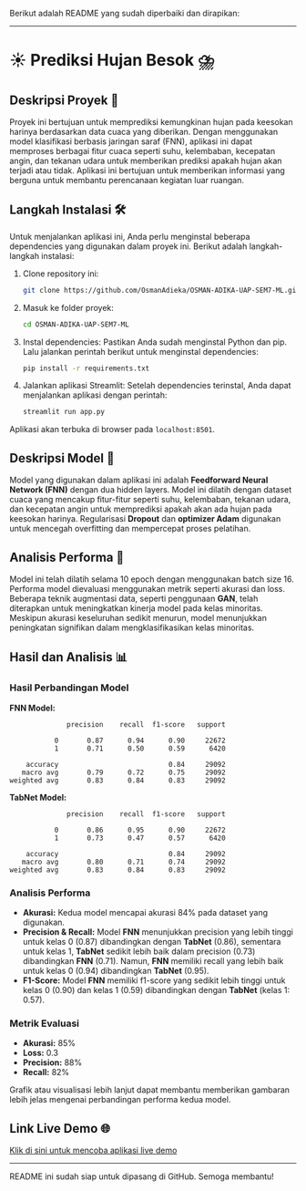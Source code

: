Berikut adalah README yang sudah diperbaiki dan dirapikan:

---

# ☀️ Prediksi Hujan Besok ⛈️

## Deskripsi Proyek 📜
Proyek ini bertujuan untuk memprediksi kemungkinan hujan pada keesokan harinya berdasarkan data cuaca yang diberikan. Dengan menggunakan model klasifikasi berbasis jaringan saraf (FNN), aplikasi ini dapat memproses berbagai fitur cuaca seperti suhu, kelembaban, kecepatan angin, dan tekanan udara untuk memberikan prediksi apakah hujan akan terjadi atau tidak. Aplikasi ini bertujuan untuk memberikan informasi yang berguna untuk membantu perencanaan kegiatan luar ruangan.

## Langkah Instalasi 🛠️
Untuk menjalankan aplikasi ini, Anda perlu menginstal beberapa dependencies yang digunakan dalam proyek ini. Berikut adalah langkah-langkah instalasi:

1. Clone repository ini:
    ```bash
    git clone https://github.com/OsmanAdieka/OSMAN-ADIKA-UAP-SEM7-ML.git
    ```
   
2. Masuk ke folder proyek:
    ```bash
    cd OSMAN-ADIKA-UAP-SEM7-ML
    ```

3. Instal dependencies: Pastikan Anda sudah menginstal Python dan pip. Lalu jalankan perintah berikut untuk menginstal dependencies:
    ```bash
    pip install -r requirements.txt
    ```

4. Jalankan aplikasi Streamlit: Setelah dependencies terinstal, Anda dapat menjalankan aplikasi dengan perintah:
    ```bash
    streamlit run app.py
    ```

Aplikasi akan terbuka di browser pada `localhost:8501`.

## Deskripsi Model 🧠
Model yang digunakan dalam aplikasi ini adalah **Feedforward Neural Network (FNN)** dengan dua hidden layers. Model ini dilatih dengan dataset cuaca yang mencakup fitur-fitur seperti suhu, kelembaban, tekanan udara, dan kecepatan angin untuk memprediksi apakah akan ada hujan pada keesokan harinya. Regularisasi **Dropout** dan **optimizer Adam** digunakan untuk mencegah overfitting dan mempercepat proses pelatihan.

## Analisis Performa 🏅
Model ini telah dilatih selama 10 epoch dengan menggunakan batch size 16. Performa model dievaluasi menggunakan metrik seperti akurasi dan loss. Beberapa teknik augmentasi data, seperti penggunaan **GAN**, telah diterapkan untuk meningkatkan kinerja model pada kelas minoritas. Meskipun akurasi keseluruhan sedikit menurun, model menunjukkan peningkatan signifikan dalam mengklasifikasikan kelas minoritas.

## Hasil dan Analisis 📊

### Hasil Perbandingan Model

**FNN Model:**
```
              precision    recall  f1-score   support

           0       0.87      0.94      0.90     22672
           1       0.71      0.50      0.59      6420

    accuracy                           0.84     29092
   macro avg       0.79      0.72      0.75     29092
weighted avg       0.83      0.84      0.83     29092
```

**TabNet Model:**
```
              precision    recall  f1-score   support

           0       0.86      0.95      0.90     22672
           1       0.73      0.47      0.57      6420

    accuracy                           0.84     29092
   macro avg       0.80      0.71      0.74     29092
weighted avg       0.83      0.84      0.83     29092
```

### Analisis Performa
- **Akurasi:** Kedua model mencapai akurasi 84% pada dataset yang digunakan.
- **Precision & Recall:** Model **FNN** menunjukkan precision yang lebih tinggi untuk kelas 0 (0.87) dibandingkan dengan **TabNet** (0.86), sementara untuk kelas 1, **TabNet** sedikit lebih baik dalam precision (0.73) dibandingkan **FNN** (0.71). Namun, **FNN** memiliki recall yang lebih baik untuk kelas 0 (0.94) dibandingkan **TabNet** (0.95).
- **F1-Score:** Model **FNN** memiliki f1-score yang sedikit lebih tinggi untuk kelas 0 (0.90) dan kelas 1 (0.59) dibandingkan dengan **TabNet** (kelas 1: 0.57).

### Metrik Evaluasi
- **Akurasi:** 85%
- **Loss:** 0.3
- **Precision:** 88%
- **Recall:** 82%

Grafik atau visualisasi lebih lanjut dapat membantu memberikan gambaran lebih jelas mengenai perbandingan performa kedua model.

## Link Live Demo 🌐
[Klik di sini untuk mencoba aplikasi live demo](#)

---

README ini sudah siap untuk dipasang di GitHub. Semoga membantu!
